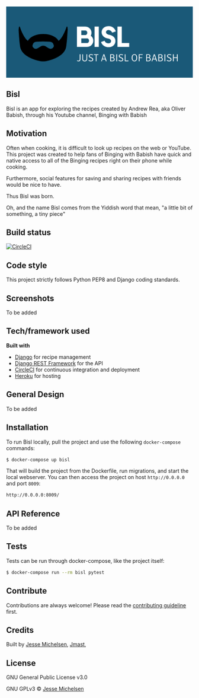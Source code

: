 ![bisl logo](static/common/img/bisl_logo.png)

## Bisl
Bisl is an app for exploring the recipes created by Andrew Rea, aka Oliver Babish, through his Youtube channel, Binging with Babish

## Motivation
Often when cooking, it is difficult to look up recipes on the web or YouTube. This project was created to help fans of Binging with Babish have quick and native access to all of the Binging recipes right on their phone while cooking.

Furthermore, social features for saving and sharing recipes with friends would be nice to have.

Thus Bisl was born.

Oh, and the name Bisl comes from the Yiddish word that mean, "a little bit of something, a tiny piece"

## Build status

[![CircleCI](https://circleci.com/gh/jmichelsen/bisl__backend.svg?style=svg&circle-token=a03eab67c6f91209061f4e2d7f720e1fd6347ba2)](https://circleci.com/gh/jmichelsen/bisl__backend)

## Code style
This project strictly follows Python PEP8 and Django coding standards.
 
 ## Screenshots
To be added

## Tech/framework used

<b>Built with</b>
- [Django](https://www.djangoproject.com/) for recipe management
- [Django REST Framework](https://www.django-rest-framework.org/) for the API
- [CircleCI](https://circleci.com/) for continuous integration and deployment
- [Heroku](https://heroku.com/) for hosting

## General Design
To be added

## Installation
To run Bisl locally, pull the project and use the following `docker-compose` commands:
```bash
$ docker-compose up bisl
```

That will build the project from the Dockerfile, run migrations, and start the local webserver. You can then access the project on host `http://0.0.0.0` and port `8009`:
```bash
http://0.0.0.0:8009/
```
## API Reference
To be added

## Tests
Tests can be run through docker-compose, like the project itself:
```bash
$ docker-compose run --rm bisl pytest
```

## Contribute
Contributions are always welcome! Please read the [contributing guideline](CONTRIBUTING.md) first.

## Credits
Built by [Jesse Michelsen](https://github.com/jmichelsen), [Jmast](https://github.com/jmast02), 

## License
GNU General Public License v3.0

GNU GPLv3 © [Jesse Michelsen](https://github.com/jmichelsen)
